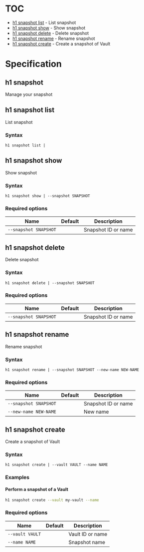 # TOC

  * [h1 snapshot list](#h1-snapshot-list) - List snapshot
  * [h1 snapshot show](#h1-snapshot-show) - Show snapshot
  * [h1 snapshot delete](#h1-snapshot-delete) - Delete snapshot
  * [h1 snapshot rename](#h1-snapshot-rename) - Rename snapshot
  * [h1 snapshot create](#h1-snapshot-create) - Create a snapshot of Vault


# Specification

## h1 snapshot

Manage your snapshot

## h1 snapshot list

List snapshot

### Syntax

```h1 snapshot list | ```

## h1 snapshot show

Show snapshot

### Syntax

```h1 snapshot show | --snapshot SNAPSHOT```

### Required options

| Name | Default | Description |
| ---- | ------- | ----------- |
| ```--snapshot SNAPSHOT``` |  | Snapshot ID or name |

## h1 snapshot delete

Delete snapshot

### Syntax

```h1 snapshot delete | --snapshot SNAPSHOT```

### Required options

| Name | Default | Description |
| ---- | ------- | ----------- |
| ```--snapshot SNAPSHOT``` |  | Snapshot ID or name |

## h1 snapshot rename

Rename snapshot

### Syntax

```h1 snapshot rename | --snapshot SNAPSHOT --new-name NEW-NAME```

### Required options

| Name | Default | Description |
| ---- | ------- | ----------- |
| ```--snapshot SNAPSHOT``` |  | Snapshot ID or name |
| ```--new-name NEW-NAME``` |  | New name |

## h1 snapshot create

Create a snapshot of Vault

### Syntax

```h1 snapshot create | --vault VAULT --name NAME```

### Examples

#### Perform a snapshot of a Vault

```bash
h1 snapshot create --vault my-vault --name
```

### Required options

| Name | Default | Description |
| ---- | ------- | ----------- |
| ```--vault VAULT``` |  | Vault ID or name |
| ```--name NAME``` |  | Snapshot name |

